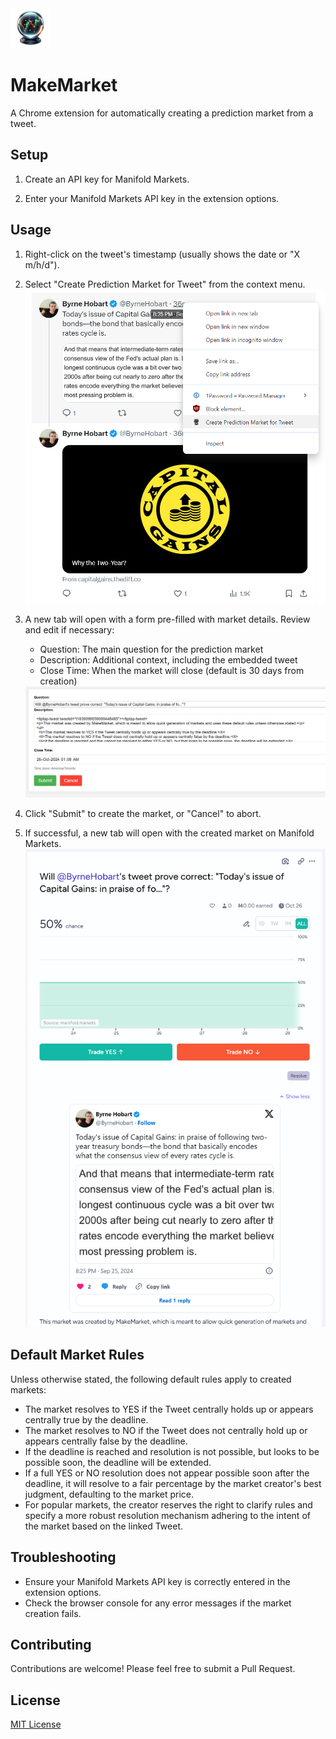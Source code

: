 <img src="src/assets/img/icon-128.png" width="64"/>

# MakeMarket

A Chrome extension for automatically creating a prediction market from a tweet.

## Setup

1. Create an API key for Manifold Markets.

2. Enter your Manifold Markets API key in the extension options.

## Usage

1. Right-click on the tweet's timestamp (usually shows the date or "X m/h/d").

2. Select "Create Prediction Market for Tweet" from the context menu.
   <img src="src/assets/img/Example1.png"/>

3. A new tab will open with a form pre-filled with market details. Review and edit if necessary:
   - Question: The main question for the prediction market
   - Description: Additional context, including the embedded tweet
   - Close Time: When the market will close (default is 30 days from creation)
   <img src="src/assets/img/Example2.png"/>

4. Click "Submit" to create the market, or "Cancel" to abort.

5. If successful, a new tab will open with the created market on Manifold Markets.
   <img src="src/assets/img/Example3.png"/>

## Default Market Rules

Unless otherwise stated, the following default rules apply to created markets:

- The market resolves to YES if the Tweet centrally holds up or appears centrally true by the deadline.
- The market resolves to NO if the Tweet does not centrally hold up or appears centrally false by the deadline.
- If the deadline is reached and resolution is not possible, but looks to be possible soon, the deadline will be extended.
- If a full YES or NO resolution does not appear possible soon after the deadline, it will resolve to a fair percentage by the market creator's best judgment, defaulting to the market price.
- For popular markets, the creator reserves the right to clarify rules and specify a more robust resolution mechanism adhering to the intent of the market based on the linked Tweet.

## Troubleshooting

- Ensure your Manifold Markets API key is correctly entered in the extension options.
- Check the browser console for any error messages if the market creation fails.

## Contributing

Contributions are welcome! Please feel free to submit a Pull Request.

## License

[MIT License](LICENSE)